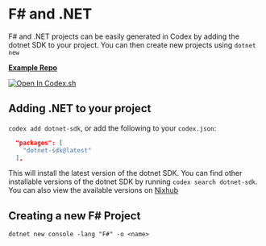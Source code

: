 # F# and .NET

F# and .NET projects can be easily generated in Codex by adding the dotnet SDK to your project. You can then create new projects using `dotnet new`

[**Example Repo**](https://github.com/khulnasoft/codex/tree/main/examples/development/fsharp)

[![Open In Codex.sh](https://www.khulnasoft/img/codex/open-in-codex.svg)](https://codex.sh/open/templates/fsharp)

## Adding .NET to your project

`codex add dotnet-sdk`, or add the following to your `codex.json`:

```json
  "packages": [
    "dotnet-sdk@latest"
  ],
```

This will install the latest version of the dotnet SDK. You can find other installable versions of the dotnet SDK by running `codex search dotnet-sdk`. You can also view the available versions on [Nixhub](https://www.nixhub.io/search?q=dotnet)

## Creating a new F# Project

`dotnet new console -lang "F#" -o <name>`
